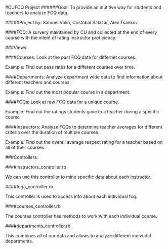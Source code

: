 #CUFCQ Project
######Goal: To provide an inutitive way for students and teachers to analyze FCQ data. 

#####Project by: Samuel Volin, Cristobal Salazar, Alex Tsankov

####FCQ: A survery maintained by CU and collected at the end of every course with the intent of rating instructor proficiency.



###Views: 

####Courses: 
Look at the past FCQ data for differnet courses. 

Example: Find out pass rates for a different courses over time. 

####Departments: 
Analyze department wide data to find information about different teachers and courses. 

Example: Find out the most popular course in a department. 

####FCQs: 
Look at raw FCQ data for a unique course. 

Example: Find out the ratings students gave to a teacher during a specific course 

####Instructors: 
Analyze FCQs to determine teacher averages for different criteria over the duration of multiple courses. 

Example: Find out the overall average respect rating for a teacher based on all of their courses.

###Controllers:

####instructors_controller.rb

We can use this controller to mine specific data about each instructor.

####fcqa_controller.rb

This controller is used to access info about each individual fcq. 

####courses_controller.rb

The courses controller has methods to work with each individual course. 

####departments_controller.rb

This combines all of our data and allows to analyze different indivudal departments. 

